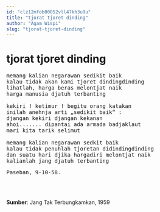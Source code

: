 ```yaml
---
id: "clz12mfob00052vll47kh3u9u"
title: "tjorat tjoret dinding"
author: "Agam Wispi"
slug: "tjorat-tjoret-dinding"
---
```


# tjorat tjoret dinding

<pre>
memang kalian negarawan sedikit baik
kalau tidak akan kami tjoret dindingdinding
lihatlah, harga beras melontjat naik
harga manusia djatuh terbanting

kekiri ! ketimur ! begitu orang katakan
inilah anehnja arti „sedikit baik“ :
djangan kekiri djangan kekanan
ahoi....... dipantai ada armada badjaklaut
mari kita tarik selimut

memang kalian negarawan sedkit baik
kalau tidak penuhlah tjoretan didindingdinding
dan suatu hari djika hargadiri melontjat naik
kalianlah jang djatuh terbanting
</pre>
<pre>
Paseban, 9-10-58.
</pre>
<br/><br/>

**Sumber**: Jang Tak Terbungkamkan, 1959


